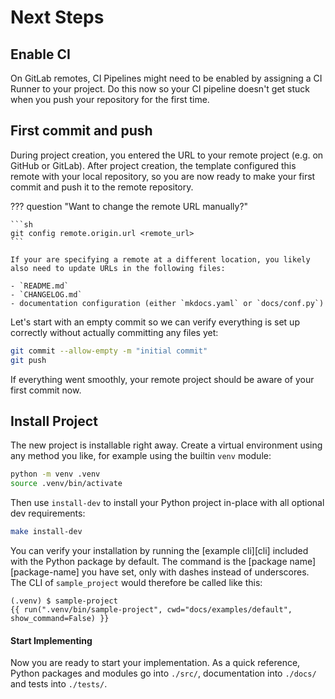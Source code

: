 # Next Steps

## Enable CI

On GitLab remotes, CI Pipelines might need to be enabled by assigning a CI Runner to your project. Do this now so your CI pipeline doesn't get stuck when you push your repository for the first time.

## First commit and push

During project creation, you entered the URL to your remote project (e.g. on GitHub or GitLab). After project creation, the template configured this remote with your local repository, so you are now ready to make your first commit and push it to the remote repository.

??? question "Want to change the remote URL manually?"

    ```sh
    git config remote.origin.url <remote_url>
    ```

    If your are specifying a remote at a different location, you likely also need to update URLs in the following files:

    - `README.md`
    - `CHANGELOG.md`
    - documentation configuration (either `mkdocs.yaml` or `docs/conf.py`)

Let's start with an empty commit so we can verify everything is set up correctly without actually committing any files yet:

``` {.sh .copy}
git commit --allow-empty -m "initial commit"
git push
```

If everything went smoothly, your remote project should be aware of your first commit now.

## Install Project

The new project is installable right away. Create a virtual environment using any method you like, for example using the builtin `venv` module:

``` {.sh .copy}
python -m venv .venv
source .venv/bin/activate
```

Then use `install-dev` to install your Python project in-place with all optional dev requirements:

``` {.sh .copy}
make install-dev
```

You can verify your installation by running the [example cli][cli] included with the Python package by default. The command is the [package name][package-name] you have set, only with dashes instead of underscores. The CLI of `sample_project` would therefore be called like this:

```console
(.venv) $ sample-project
{{ run(".venv/bin/sample-project", cwd="docs/examples/default", show_command=False) }}
```

#### Start Implementing

Now you are ready to start your implementation. As a quick reference, Python packages and modules go into `./src/`, documentation into `./docs/` and tests into `./tests/`.
